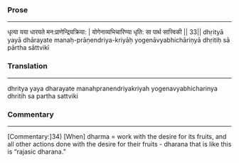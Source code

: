 ### Prose 
 --- 
धृत्या यया धारयते मन:प्राणेन्द्रियक्रिया: |
योगेनाव्यभिचारिण्या धृति: सा पार्थ सात्त्विकी || 33||
dhṛityā yayā dhārayate manaḥ-prāṇendriya-kriyāḥ
yogenāvyabhichāriṇyā dhṛitiḥ sā pārtha sāttvikī

### Translation 
 --- 
dhritya yaya dharayate manahpranendriyakriyah yogenavyabhicharinya dhritih sa partha sattviki

### Commentary 
 --- 
[Commentary:]34) [When] dharma = work with the desire for its fruits, and all other actions done with the desire for their fruits - dharana that is like this is “rajasic dharana.”